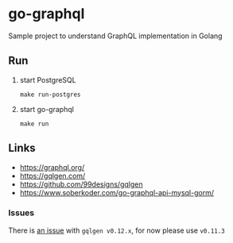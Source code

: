 
# go-graphql

Sample project to understand GraphQL implementation in Golang

## Run

1. start PostgreSQL

    ```shell script
    make run-postgres
    ```

2. start go-graphql

    ```shell script
    make run
    ```

## Links

- https://graphql.org/
- https://gqlgen.com/
- https://github.com/99designs/gqlgen
- https://www.soberkoder.com/go-graphql-api-mysql-gorm/

### Issues

There is [an issue](https://github.com/99designs/gqlgen/issues/1283) with `gqlgen v0.12.x`, for now please use `v0.11.3`
